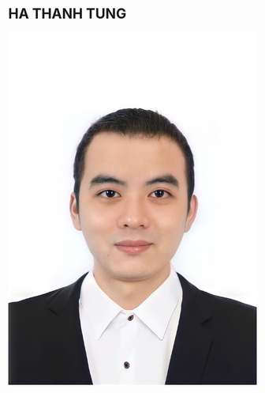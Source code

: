 # HA THANH TUNG
![alt text](https://github.com/gunht/SpringBoot-Bug_report/blob/main/anh-the-1.jpg?raw=true)

